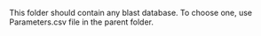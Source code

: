 This folder should contain any blast database.
To choose one, use Parameters.csv file in the parent folder.